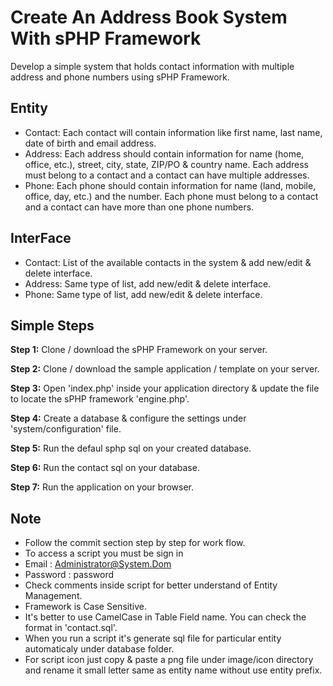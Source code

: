 # Create An Address Book System With sPHP Framework

Develop a simple system that holds contact information with multiple address and phone numbers using sPHP Framework.

## Entity

* Contact: Each contact will contain information like first name, last name, date of birth and email address.
* Address: Each address should contain information for name (home, office, etc.), street, city, state, ZIP/PO & country name. Each address must belong to a contact and a contact can have multiple addresses.
* Phone: Each phone should contain information for name (land, mobile, office, day, etc.) and the number. Each phone must belong to a contact and a contact can have more than one phone numbers.

## InterFace

* Contact: List of the available contacts in the system & add new/edit & delete interface.
* Address: Same type of list, add new/edit & delete interface.
* Phone: Same type of list, add new/edit & delete interface.

## Simple Steps

**Step 1:** Clone / download the sPHP Framework on your server.

**Step 2:** Clone / download the sample application / template on your server.

**Step 3:** Open 'index.php' inside your application directory & update the file to locate the sPHP framework 'engine.php'.

**Step 4:** Create a database & configure the settings under 'system/configuration' file.

**Step 5:** Run the defaul sphp sql on your created database.

**Step 6:** Run the contact sql on your database.

**Step 7:** Run the application on your browser.

## Note

* Follow the commit section step by step for work flow.
* To access a script you must be sign in
* Email : Administrator@System.Dom
* Password : password
* Check comments inside script for better understand of Entity Management.
* Framework is Case Sensitive.
* It's better to use CamelCase in Table Field name. You can check the format in 'contact.sql'.
* When you run a script it's generate sql file for particular entity automaticaly under database folder.
* For script icon just copy & paste a png file under image/icon directory and rename it small letter same as entity name without use entity prefix.
